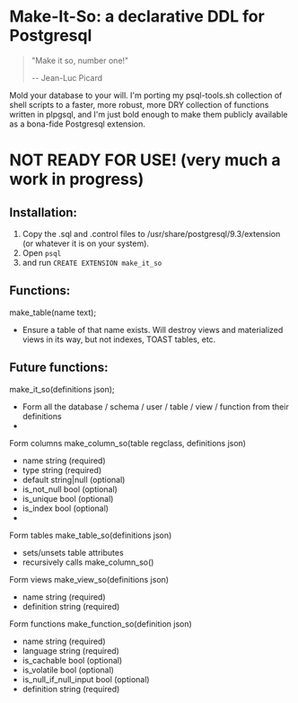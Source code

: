 # Make-It-So: a declarative DDL for Postgresql

> "Make it so, number one!" 
>
> -- Jean-Luc Picard

Mold your database to your will. I'm porting my psql-tools.sh collection
of shell scripts to a faster, more robust, more DRY collection of functions
written in plpgsql, and I'm just bold enough to make them publicly available
as a bona-fide Postgresql extension.

# NOT READY FOR USE! (very much a work in progress)

## Installation:
1. Copy the .sql and .control files to /usr/share/postgresql/9.3/extension
(or whatever it is on your system).
2. Open `psql`
3. and run `CREATE EXTENSION make_it_so`

## Functions:
make_table(name text);
- Ensure a table of that name exists. Will destroy views and materialized views in its way, but not indexes, TOAST tables, etc.

## Future functions:
 
make_it_so(definitions json);
- Form all the database / schema / user / table / view / function from their definitions
- 
Form columns
make_column_so(table regclass, definitions json)
- name string (required)
- type string (required)
- default string|null (optional)
- is_not_null bool (optional)
- is_unique bool (optional)
- is_index bool (optional)
- 
Form tables
make_table_so(definitions json)
- sets/unsets table attributes
- recursively calls make_column_so()

Form views
make_view_so(definitions json)
- name string (required)
- definition string (required)

Form functions
make_function_so(definition json)
- name string (required)
- language string (required)
- is_cachable bool (optional)
- is_volatile bool (optional)
- is_null_if_null_input bool (optional)
- definition string (required)